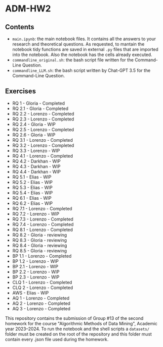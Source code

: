 # ADM-HW2

## Contents

* `main.ipynb`: the main notebook files. It contains all the answers to your research and theoretical questions. As requested, to mantain the notebook tidy functions are saved in external `.py` files that are imported into the notebook. Also the notebook has the cells already executed.
* `commandline_original.sh`: the bash script file written for the Command-Line Question.
* `commandline_LLM.sh`: the bash script written by Chat-GPT 3.5 for the Command-Line Question.

## Exercises

* RQ 1 - Gloria - Completed
* RQ 2.1 - Gloria - Completed
* RQ 2.2 - Lorenzo - Completed
* RQ 2.3 - Lorenzo - Completed
* RQ 2.4 - Gloria - WIP
* RQ 2.5 - Lorenzo - Completed
* RQ 2.6 - Gloria - WIP
* RQ 3.1 - Lorenzo - Completed
* RQ 3.2 - Lorenzo - Completed
* RQ 3.3 - Lorenzo - WIP
* RQ 4.1 - Lorenzo - Completed
* RQ 4.2 - Darkhan - WIP
* RQ 4.3 - Darkhan - WIP
* RQ 4.4 - Darkhan - WIP
* RQ 5.1 - Elias - WIP
* RQ 5.2 - Elias - WIP
* RQ 5.3 - Elias - WIP
* RQ 5.4 - Elias - WIP
* RQ 6.1 - Elias - WIP
* RQ 6.2 - Elias - WIP
* RQ 7.1 - Lorenzo - Completed
* RQ 7.2 - Lorenzo - WIP
* RQ 7.3 - Lorenzo - Completed
* RQ 7.4 - Lorenzo - Completed
* RQ 8.1 - Lorenzo - Completed
* RQ 8.2 - Gloria - reviewing
* RQ 8.3 - Gloria - reviewing
* RQ 8.4 - Gloria - reviewing
* RQ 8.5 - Gloria - reviewing
* BP 1.1 - Lorenzo - Completed
* BP 1.2 - Lorenzo - WIP
* BP 2.1 - Lorenzo - WIP
* BP 2.2 - Lorenzo - WIP
* BP 2.3 - Lorenzo - WIP
* CLQ 1 - Lorenzo - Completed
* CLQ 2 - Lorenzo - Completed
* AWS - Elias - WIP
* AQ 1 - Lorenzo - Completed
* AQ 2 - Lorenzo - Completed
* AQ 3 - Lorenzo - Completed

This repository contains the submission of Group #13 of the second homework for the course "Algorithmic Methods of Data Mining", Academic year 2023–2024.
To run the notebook and the shell scripts a `datasets/` folder must be created on the root of the repository and this folder must contain every .json file used during the homework.
